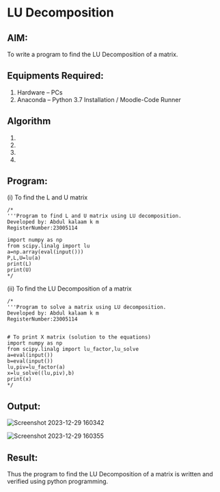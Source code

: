 # LU Decomposition 

## AIM:
To write a program to find the LU Decomposition of a matrix.

## Equipments Required:
1. Hardware – PCs
2. Anaconda – Python 3.7 Installation / Moodle-Code Runner

## Algorithm
1. 
2. 
3. 
4. 

## Program:
(i) To find the L and U matrix
```
/*
'''Program to find L and U matrix using LU decomposition.
Developed by: Abdul kalaam k m
RegisterNumber:23005114 

import numpy as np
from scipy.linalg import lu
a=np.array(eval(input()))
P,L,U=lu(a)
print(L)
print(U)
*/
```
(ii) To find the LU Decomposition of a matrix
```
/*
'''Program to solve a matrix using LU decomposition.
Developed by: Abdul kalaam k m
RegisterNumber:23005114 


# To print X matrix (solution to the equations)
import numpy as np
from scipy.linalg import lu_factor,lu_solve
a=eval(input())
b=eval(input())
lu,piv=lu_factor(a)
x=lu_solve((lu,piv),b)
print(x)
*/
```

## Output:
![Screenshot 2023-12-29 160342](https://github.com/dfghytr/LU-Decomposition/assets/138970628/46453490-0674-4aea-8e5e-969e6ad4a39d)

![Screenshot 2023-12-29 160355](https://github.com/dfghytr/LU-Decomposition/assets/138970628/cfb8d075-612f-468f-a06f-85480e61a81a)


## Result:
Thus the program to find the LU Decomposition of a matrix is written and verified using python programming.


